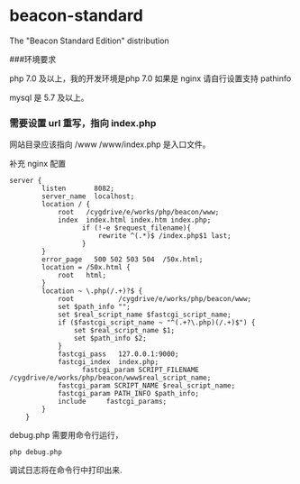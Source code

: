 # beacon-standard
The \"Beacon Standard Edition\" distribution

###环境要求 

php 7.0 及以上，我的开发环境是php 7.0
如果是 nginx 请自行设置支持 pathinfo

mysql 是 5.7 及以上。

### 需要设置 url 重写，指向 index.php


网站目录应该指向 /www
/www/index.php 是入口文件。

补充 nginx 配置

```
server {
        listen       8082;
        server_name  localhost;
        location / {
            root   /cygdrive/e/works/php/beacon/www;
            index  index.html index.htm index.php;
			      if (!-e $request_filename){
				      rewrite ^(.*)$ /index.php$1 last;
			      }
        }
        error_page   500 502 503 504  /50x.html;
        location = /50x.html {
            root   html;
        }
        location ~ \.php(/.+)?$ {
            root           /cygdrive/e/works/php/beacon/www;
            set $path_info "";
            set $real_script_name $fastcgi_script_name;
            if ($fastcgi_script_name ~ "^(.+?\.php)(/.+)$") {
                set $real_script_name $1;
                set $path_info $2;
            }
            fastcgi_pass   127.0.0.1:9000;
            fastcgi_index  index.php;
			      fastcgi_param SCRIPT_FILENAME /cygdrive/e/works/php/beacon/www$real_script_name;
            fastcgi_param SCRIPT_NAME $real_script_name;
            fastcgi_param PATH_INFO $path_info;
            include     fastcgi_params;
        }
    }
```


debug.php 需要用命令行运行，

`php debug.php`

调试日志将在命令行中打印出来.


